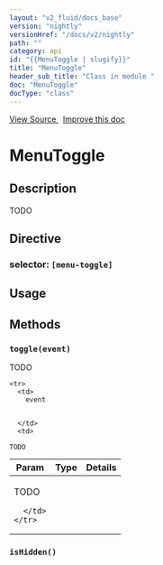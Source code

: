 ```yaml
---
layout: "v2_fluid/docs_base"
version: "nightly"
versionHref: "/docs/v2/nightly"
path: ""
category: api
id: "{{MenuToggle | slugify}}"
title: "MenuToggle"
header_sub_title: "Class in module "
doc: "MenuToggle"
docType: "class"
---
```





<div class="improve-docs">
  <a href='http://github.com/driftyco/ionic2/tree/master/ionic/components/menu/menu-toggle.ts#L5'>
    View Source
  </a>
  &nbsp;
  <a href='http://github.com/driftyco/ionic2/edit/master/ionic/components/menu/menu-toggle.ts#L5'>
    Improve this doc
  </a>

  <!-- TODO(drewrygh, perrygovier): render this block in the correct location, markup identical to component docs -->

</div>




<h1 class="api-title">


MenuToggle






</h1>






<h2>Description</h2>

<p>TODO</p>


<h2>Directive</h2>
<h3>selector: <code>[menu-toggle]</code></h3>
<h2>Usage</h2>





<h2>Methods</h2>

<div id="toggle"></div>

<h3>
<code>toggle(event)</code>

</h3>

TODO



<table class="table" style="margin:0;">
  <thead>
    <tr>
      <th>Param</th>
      <th>Type</th>
      <th>Details</th>
    </tr>
  </thead>
  <tbody>
    
    <tr>
      <td>
        event
        
        
      </td>
      <td>
        
  <code>TODO</code>
      </td>
      <td>
        <p>TODO</p>

        
      </td>
    </tr>
    
  </tbody>
</table>









<div id="isHidden"></div>

<h3>
<code>isHidden()</code>

</h3>










<!-- end content block -->


<!-- end body block -->



